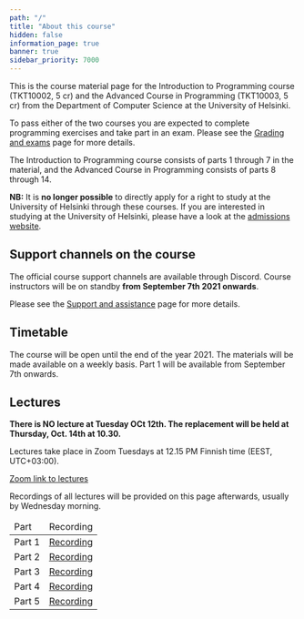 ```yaml
---
path: "/"
title: "About this course"
hidden: false
information_page: true
banner: true
sidebar_priority: 7000
---
```


This is the course material page for the Introduction to Programming course (TKT10002, 5 cr) and the Advanced Course in Programming (TKT10003, 5 cr) from the Department of Computer Science at the University of Helsinki.

To pass either of the two courses you are expected to complete programming exercises and take part in an exam. Please see the [Grading and exams](/grading-and-exams) page for more details.

The Introduction to Programming course consists of parts 1 through 7 in the material, and the Advanced Course in Programming consists of parts 8 through 14.

**NB:** It is **no longer possible** to directly apply for a right to study at the University of Helsinki through these courses. If you are interested in studying at the University of Helsinki, please have a look at the [admissions website](https://www.helsinki.fi/en/admissions-and-education).

## Support channels on the course

The official course support channels are available through Discord. Course instructors will be on standby **from September 7th 2021 onwards**.

Please see the [Support and assistance](/support-and-assistance) page for more details.

## Timetable

The course will be open until the end of the year 2021. The materials will be made available on a weekly basis. Part 1 will be available from September 7th onwards.

## Lectures

<strong>
  There is NO lecture at Tuesday OCt 12th. The replacement will be held at Thursday, Oct. 14th at 10.30.
</strong>

Lectures take place in Zoom Tuesdays at 12.15 PM Finnish time (EEST, UTC+03:00).

[Zoom link to lectures](https://helsinki.zoom.us/j/61102130977)

Recordings of all lectures will be provided on this page afterwards, usually by Wednesday morning.


<table>
  <thead>
    <tr>
      <td>Part</td>
      <td>Recording</td>
    </tr>
  </thead>
  <tbody>
    <tr>
      <td>Part 1</td>
      <td><a href="https://youtu.be/xsQdUpc4tRQ">Recording</a></td>
    </tr>
    <tr>
      <td>Part 2</td>
      <td><a href="https://youtu.be/W1ybi4ZGaLY">Recording</a></td>
    </tr>
    <tr>
      <td>Part 3</td>
      <td><a href="https://youtu.be/eiTTsnPRCPY">Recording</a></td>
    </tr>
    <tr>
      <td>Part 4</td>
      <td><a href="https://youtu.be/McU_SSLp6c4">Recording</a></td>
    </tr>
    <tr>
      <td>Part 5</td>
      <td><a href="https://youtu.be/biaidSf1hKI">Recording</a></td>
    </tr>
  </tbody>
</table>

